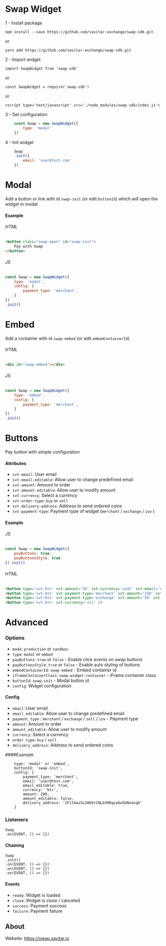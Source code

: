 # Swap Widget

1 - Install package 

`npm install --save https://github.com/savitar-exchange/swap-sdk.git` 

or 

`yarn add https://github.com/savitar-exchange/swap-sdk.git`

2 - Import widget

`import SwapWidget from 'swap-sdk' `

or

`const SwapWidget = require('swap-sdk')`

or 

`<script type='text/javascript' src='./node_modules/swap-sdk/index.js'>`

3 - Set configuration
```javascript
    const Swap = new SwapWidget({
        type: 'modal'
    })
```

4 - Init widget
```javascript
    Swap
    .init({
        email: 'user@test.com'
    })
````

# Modal
Add a button or link with id `swap-init` (or edit `buttonId`) which will open the widget in modal

#### Example 
###### HTML
```html
<button class="swap-open" id="swap-init">
    Pay with Swap
</button>
```

###### JS
```javascript
const Swap = new SwapWidget({
    type: 'modal',
    config: {
        payment_type: 'merchant',
    }
})
.init()
```


# Embed
Add a container with id `swap-embed` (or edit `embedContainerId`)

    
###### HTML
```html
<div id="swap-embed"></div>
```

###### JS
```javascript
const Swap = new SwapWidget({
    type: 'embed',
    config: {
        payment_type: 'merchant',
    }
})
.init()
```
# Buttons

Pay button with simple configuration

####  Attributes
- `svt-email`: User email 
- `svt-email-editable`: Allow user to change predefined email
- `svt-amount`: Amount to order
- `svt-amount-editable`: Allow user to modify amount
- `svt-currency`: Select a currency 
- `svt-order-type`: `buy` or `sell` 
- `svt-delivery-address`: Address to send ordered coins
- `svt-payment-type`: Payment type of widget (`merchant` / `exchange` / `iov` )

#### Example 

###### JS
```javascript
const Swap = new SwapWidget({
    payButtons: true,
    payButtonsStyle: true
}).init()
```
###### HTML
```html
<button type='svt-btn' svt-amount='50' svt-currency='usdt' svt-email='user@email.com' svt-order-type='buy'>Pay now !</button>
<button type='svt-btn' svt-payment-type='merchant' svt-amount='150' svt-currency='btc' svt-delivery-address='367pVvSShqKzBZBA4eqHLwHB41g9NAphTd' />
<button type='svt-btn' svt-payment-type='exchange' svt-amount='50' svt-currency='btc' svt-delivery-address='367pVvSShqKzBZBA4eqHLwHB41g9NAphTd' />
<button type='svt-btn' svt-currency='xtz' />
```


# Advanced

### Options
- `mode`: `production` or `sandbox`    
- `type`: `modal` or `embed`  
- `payButtons`: `true` or `false` - Enable click events on swap buttons
- `payButtonsStyle`:  `true` or `false` - Enable auto styling of buttons
- `embedContainerId`: `swap-embed` - Embed container id
- `iframeContainerClass`: `swap-widget-container` - iFrame container class
- `buttonId`: `swap-init` - Modal button id
- `config`: Widget configuration

#### Config  

- `email`: User email
- `email_editable`: Allow user to change predefined email
- `payment_type` : `merchant` / `exchange` / `sell` / `iov` - Payment type
- `amount`: Amount to order
- `amount_editable`: Allow user to modify amount
- `currency`: Select a currency 
- `order_type`: `buy` / `sell` 
- `delivery_address`: Address to send ordered coins

####Example

        type: 'modal' or 'embed',
        buttonId: 'swap-init',
        config: {
            payment_type: 'merchant',
            email: 'user@test.com',
            email_editable: true,
            currency: 'btc',
            amount: 200,
            amount_editable: false,
            delivery_address: '1F1tAaz5x1HUXrCNLbtMDqcw6o5GNn4xqX'
        }

### Listeners

    Swap
    .on(EVENT, () => {})

#### Chaining
    Swap
    .init()
    .on(EVENT, () => {})
    .on(EVENT, () => {})
    .on(EVENT, () => {})

#### Events
- `ready`: Widget is loaded
- `close`: Widget is close / canceled
- `success`: Payment success
- `failure`: Payment failure



## About
Website: https://swap.savitar.io